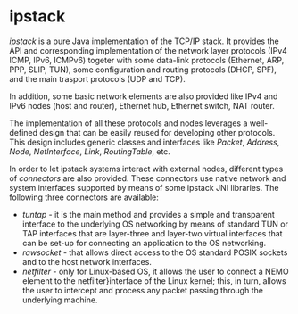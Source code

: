 # ipstack

_ipstack_ is a pure Java implementation of the TCP/IP stack. It provides the API and corresponding implementation of the network layer protocols (IPv4 ICMP, IPv6, ICMPv6) togeter with some data-link protocols (Ethernet, ARP, PPP, SLIP, TUN), some configuration and routing protocols (DHCP, SPF), and the main trasport protocols (UDP and TCP).

In addition, some basic network elements are also provided like IPv4 and IPv6 nodes (host and router), Ethernet hub, Ethernet switch, NAT router.

The implementation of all these protocols and nodes leverages a well-defined design that can be easily reused for developing other protocols. This design includes generic classes and interfaces like _Packet_, _Address_, _Node_, _NetInterface_, _Link_, _RoutingTable_, etc.

In order to let ipstack systems interact with external nodes,  different types of _connectors_ are also provided. These connectors use native network and system interfaces supported by means of some ipstack JNI libraries. The following three connectors are available:
- _tuntap_ - it is the main method and provides a simple and transparent interface to the underlying OS networking by means of standard TUN or TAP interfaces that are layer-three and layer-two virtual interfaces that can be set-up for connecting an application to the OS networking.
- _rawsocket_ - that allows direct access to the OS standard POSIX sockets and to the host network interfaces.
- _netfilter_ - only for Linux-based OS, it allows the user to connect a NEMO element to the netfilter}interface of the Linux kernel; this, in turn, allows the user to intercept and process any packet passing through the underlying machine.
